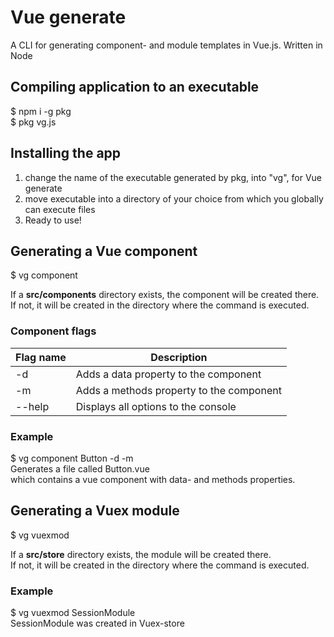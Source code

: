 # Vue generate
A CLI for generating component- and module templates in Vue.js.
Written in Node

## Compiling application to an executable
$ npm i -g pkg  
$ pkg vg.js

## Installing the app
1. change the name of the executable generated by pkg, into "vg", for Vue generate
2. move executable into a directory of your choice from which you globally can execute files
3. Ready to use!

## Generating a Vue component
$ vg component <name>

If a **src/components** directory exists, the component will be created there.  
If not, it will be created in the directory where the command is executed.

### Component flags
| Flag name      | Description |
| ----------- | ----------- |
| -d   | Adds a data property to the component        |
| -m   | Adds a methods property to the component        |
| --help   | Displays all options to the console        |

### Example
$ vg component Button -d -m  
Generates a file called Button.vue  
which contains a vue component with data- and methods properties.

## Generating a Vuex module
$ vg vuexmod <modulename>

If a **src/store** directory exists, the module will be created there.  
If not, it will be created in the directory where the command is executed.

### Example 
$ vg vuexmod SessionModule  
SessionModule was created in Vuex-store